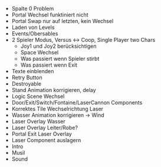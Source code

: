* Spalte 0 Problem
* Portal Wechsel funktiniert nicht
* Portal Swap nur auf letzten, kein Wechsel
* Laden von Levels
* Events/Obersables
* 2 Spieler Modus, Versus <-> Coop, Single Player two Chars
    * Joy1 und Joy2 berücksichtigen
    * Space Wechsel
    * Was passiert wenn Spieler stirbt
    * Was passiert wenn Exit
* Texte einblenden
* Retry Button
* Destroyable
* Stand Animation korrigieren, delay
* Logic Scene Wechsel
* Door/Exit/Switch/Fontaine/LaserCannon Components
* Korrektes Tile Wechselrichtung Laser
* Wasser Animation korrigieren -> Wind
* Laser Overlay Wasser
* Laser Overlay Leiter/Robe?
* Portal Exit Laser Overlay
* Laser Component auslagern
* Intro
* Musil
* Sound